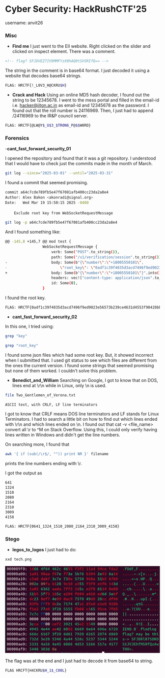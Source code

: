 # Cyber Security: HackRushCTF'25

username: anvit26

### Misc

- __Find me__
I just went to the EII website. Right clicked on the slider and clicked on inspect element. There was a comment.
```html
<!-- flag? SFJDVEZ7IV9MMFYzX0hAQ0tSVSRIfQ== -->
```
The string in the comment is in base64 format. I just decoded it using a website that decodes base64 strings.

```sh
FLAG: HRCTF{!_L0V3_H@CKRU$H}
```
- __Crack and Hack__
Using an online MD5 hash decoder, I found out the string to be 12345678. I went to the mess portal and filled in the email-id i.e. hacker@iitgn.ac.in as email-id and 12345678 as the password. I found out that the roll number is 24116969. Then, I just had to append /24116969 to the IR&P council server.

```sh
FLAG: HRCTF{@LW@Y$_U$3_$TR0N6_P@$$W0RD}
```

### Forensics

-__cant_fast_forward_security_01__

I opened the repository and found that it was a git repository. I understood that I would have to check just the commits made in the month of March.
```sh
git log --since="2025-03-01" --until="2025-03-31"
```

I found a commit that seemed promising.

```sh
commit a64c7cde789fb5e47f67081afb400cc23da2a8e4
Author: Alex Bakon <akonradi@signal.org>
Date:   Wed Mar 19 15:50:15 2025 -0400

    Exclude root key from WebSocketRequestMessage
```

```sh
git log -p a64c7cde789fb5e47f67081afb400cc23da2a8e4
```
And I found something like:

```sh
@@ -145,8 +145,7 @@ mod test {
                 WebSocketRequestMessage {
                     verb: Some("POST".to_string()),
                     path: Some("/v1/verification/session".to_string()),
-                    body: Some(b"{\"number\":\"+18005550101\",
-                        \"root_key\": \"0adf1c39f4035d3acd7496f9ed9023e56573b239ce4631d4553f90428bbe1641\"}".into()),
+                    body: Some(b"{\"number\":\"+18005550101\"}".into()),
                     headers: vec!["content-type: application/json".to_string()],
                     id: Some(0),
                 }

```

I found the root key.

```sh
FLAG: HRCTF{0adf1c39f4035d3acd7496f9ed9023e56573b239ce4631d4553f90428bbe1641}
```

- __cant_fast_forward_security_02__

In this one, I tried using:

```sh
grep "key"
```

```sh
grep "root_key"
```

I found some json files which had some root key. But, it showed incorrect when I submitted that. I used git status to see which files are different from the ones the current version. I found some strings that seemed promising but none of them worked. I couldn't solve this problem.

- __Benedict_and_William__
Searching on Google, I got to know that on DOS, lines end at \r\n while in Linux, only \n is used.
```sh
file Two_Gentlemen_of_Verona.txt
```
```sh
ASCII text, with CRLF, LF line terminators
```

I got to know that CRLF means DOS line terminators and LF stands for Linux Terminators. I had to search a little bit on how to find out which lines ended with \r\n and which lines ended on \n. I found out that cat -v <file_name> convert all \r to ^M on Stack Overflow.
Using this, I could only verify having lines written in Windows and didn't get the line numbers.

On searching more, I found that 
```sh
awk '{ if (sub(/\r$/, "")) print NR }' filename
```
prints the line numbers ending with \r.

I got the output as
```
641
1324
1510
2080
2164
2310
3009
4158
```

```sh
FLAG: HRCTF{0641_1324_1510_2080_2164_2310_3009_4158}
```

### Stego

- __legos_to_logos__
I just had to do:
```sh
xxd tech.png
```
![alt text](legos_to_logos_xxd.png)

The flag was at the end and I just had to decode it from base64 to string.

```sh
FLAG HRCFT{H4CKRU$H_1$_C00L}
```


